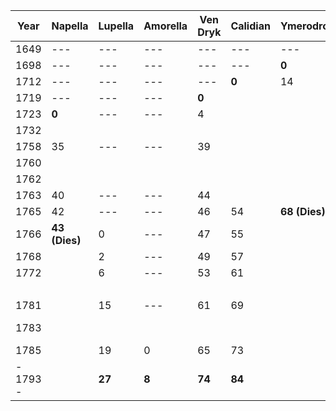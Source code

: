 | Year | Napella | Lupella | Amorella | Ven Dryk | Calidian | Ymerodrol | Fenian | Circe | Lucius | **Mazikeen** | **Bismuth** | **Jasper** | **Duska** | **Alfread** | **Rolbam** | **Seram** | **Malkath** | **Stronvan** |
| ---- | ---- | ---- | ---- | ---- | ---- | ---- | ---- | ---- | ---- | ---- | ---- | ---- | ---- | ---- | ---- | ---- | ---- | ---- |
| 1649 | --- | --- | --- | --- | --- | --- | --- | --- | --- | --- | --- | --- | 0 | --- | --- | --- | --- | --- |
| 1698 | --- | --- | --- | --- | --- | **0** | --- | --- | --- | --- | --- | --- |  |  |  |  |  |  |
| 1712 | --- | --- | --- | --- | **0** | 14 | --- | --- | --- | --- | --- | --- |  |  |  |  |  |  |
| 1719 | --- | --- | --- | **0** |  |  | --- | --- | --- | --- | --- | --- |  |  |  |  |  |  |
| 1723 | **0** | --- | --- | 4 |  |  | --- | --- | --- | --- | --- | --- |  |  |  |  |  |  |
| 1732 |  |  |  |  |  |  |  |  | **0** | --- | --- | --- |  |  |  |  |  |  |
| 1758 | 35 | --- | --- | 39 |  |  | --- | **0** |  | --- | --- | --- |  |  |  |  |  |  |
| 1760 |  |  |  |  |  |  |  |  |  | **0** | --- | --- |  |  |  |  |  |  |
| 1762 |  |  |  |  |  |  |  |  |  |  | --- | --- |  |  |  |  |  |  |
| 1763 | 40 | --- | --- | 44 |  |  | **0** | 5 |  |  | --- | --- |  |  |  |  |  |  |
| 1765 | 42 | --- | --- | 46 | 54 | **68 (Dies)** | 2 | 7 |  |  | --- | --- |  |  |  |  |  |  |
| 1766 | **43 (Dies)** | 0 | --- | 47 | 55 |  | 3 | 8 |  |  | --- | --- |  |  |  |  |  |  |
| 1768 |  | 2 | --- | 49 | 57 |  |  |  |  |  | **0** | **0** |  |  |  |  |  |  |
| 1772 |  | 6 | --- | 53 | 61 |  |  |  |  |   | 4 | 4 |  |  |  |  |  |  |
|  |  |  |  |  |  |  |  |  |  |  |  |  |  | **0** |  |  |  |  |
| 1781 |  | 15 | --- | 61 | 69 |  | 18 | 23 |  |  | 13 | 13 |  |  |  |  |  |  |
| 1783 |  |  |  |  |  |  |  |  | **51 (Dies)** |  | 15 | 15 |  |  |  |  |  |  |
| 1785 |  | 19 | 0 | 65 | 73 |  | 22 | 27 |  |  | 17 | 17 |  |  |  |  |  |  |
| - 1793 - |  | **27** | **8** | **74** | **84** |  | **30** | **35** |  | **33** | **25** | **25** | **144** | **13** |  |  |  |  |
